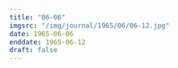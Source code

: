 ```yaml
---
title: "06-06"
imgsrc: "/img/journal/1965/06/06-12.jpg"
date: 1965-06-06
enddate: 1965-06-12
draft: false
---
```


<!-- fix pre-formatted input -->
